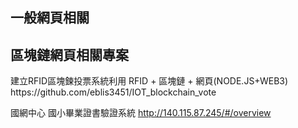 <h2>一般網頁相關</h2>


<h2>區塊鏈網頁相關專案</h2>
建立RFID區塊鍊投票系統利用 RFID + 區塊鏈 + 網頁(NODE.JS+WEB3) </n>  https://github.com/eblis3451/IOT_blockchain_vote

國網中心 國小畢業證書驗證系統 http://140.115.87.245/#/overview
